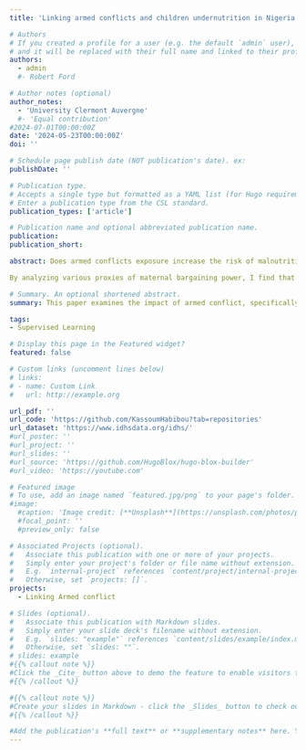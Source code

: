 ```yaml
---
title: 'Linking armed conflicts and children undernutrition in Nigeria: the mitigating effects of maternal bargaining power'

# Authors
# If you created a profile for a user (e.g. the default `admin` user), write the username (folder name) here
# and it will be replaced with their full name and linked to their profile.
authors:
  - admin
  #- Robert Ford

# Author notes (optional)
author_notes:
  - 'University Clermont Auvergne'
  #- 'Equal contribution'
#2024-07-01T00:00:00Z
date: '2024-05-23T00:00:00Z'
doi: ''

# Schedule page publish date (NOT publication's date). ex: 
publishDate: ''

# Publication type.
# Accepts a single type but formatted as a YAML list (for Hugo requirements).
# Enter a publication type from the CSL standard.
publication_types: ['article']

# Publication name and optional abbreviated publication name.
publication: 
publication_short: 

abstract: Does armed conflicts exposure increase the risk of malnutrition among children? how can these effects be mitigated? in this paper, I seek evidence on the effects of armed conflict on children’s nutritional outcomes and how maternal bargaining power can mitigate these effects in the Boko Haram (BH) conflict-affected areas of Nigeria. The individual characteristics were drawn from three rounds of the Nigerian Demographic and Health Survey (NDHS) and information on the BH conflict was sourced from the Armed Conflict Location and Event Dataset (ACLED). The identification strategy exploits temporal and spatial variation across birth cohorts to measure children’s exposure to the BH conflicts. 

By analyzing various proxies of maternal bargaining power, I find that children born to women with low bargaining power are more likely to be affected by the BH conflict than children born to women with high bargaining power. I also show that male and older children born to mothers with low bargaining power are disproportionately affected by the BH conflict. The main factor contributing to the negative nutritional effects of the BH conflict is the utilization of healthcare services, particularly maternal healthcare. The results are not affected by selective mortality, migration and the endogeneity of maternal bargaining power to the BH conflict. The findings remain consistent across various specifications and are not driven by rainfall shocks. The evidence suggests that policies and interventions designed to mitigate the negative impact of BH conflict on children should exploit progress in the level of maternal bargaining power alongside other protective measures.

# Summary. An optional shortened abstract.
summary: This paper examines the impact of armed conflict, specifically the Boko Haram conflict in Nigeria, on children's nutritional outcomes. It also investigates how maternal bargaining power can mitigate these effects. The findings suggest that children born to women with low bargaining power are more adversely affected by the conflict highlighting the importance of policies to enhance female bargaining power in conflict settings.

tags: 
- Supervised Learning

# Display this page in the Featured widget?
featured: false

# Custom links (uncomment lines below)
# links:
# - name: Custom Link
#   url: http://example.org

url_pdf: ''
url_code: 'https://github.com/KassoumHabibou?tab=repositories'
url_dataset: 'https://www.idhsdata.org/idhs/'
#url_poster: ''
#url_project: ''
#url_slides: ''
#url_source: 'https://github.com/HugoBlox/hugo-blox-builder'
#url_video: 'https://youtube.com'

# Featured image
# To use, add an image named `featured.jpg/png` to your page's folder.
#image:
  #caption: 'Image credit: [**Unsplash**](https://unsplash.com/photos/pLCdAaMFLTE)'
  #focal_point: ''
  #preview_only: false

# Associated Projects (optional).
#   Associate this publication with one or more of your projects.
#   Simply enter your project's folder or file name without extension.
#   E.g. `internal-project` references `content/project/internal-project/index.md`.
#   Otherwise, set `projects: []`.
projects:
  - Linking Armed conflict

# Slides (optional).
#   Associate this publication with Markdown slides.
#   Simply enter your slide deck's filename without extension.
#   E.g. `slides: "example"` references `content/slides/example/index.md`.
#   Otherwise, set `slides: ""`.
# slides: example
#{{% callout note %}}
#Click the _Cite_ button above to demo the feature to enable visitors to import publication metadata into their reference management software.
#{{% /callout %}}

#{{% callout note %}}
#Create your slides in Markdown - click the _Slides_ button to check out the example.
#{{% /callout %}}

#Add the publication's **full text** or **supplementary notes** here. You can use rich formatting such as including [code, math, and images](https://docs.hugoblox.com/content/writing-markdown-latex/).
---
```



